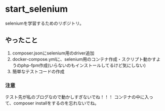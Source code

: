 # start_selenium
seleniumを学習するためのリポジトリ。

## やったこと
1. composer.jsonにselenium用のdriver追加
2. docker-compose.ymlに、selenium用のコンテナ作成・スクリプト動かすようのphp-fpm作成(いらないのもインストールしてるけど気にしない)
3. 簡単なテストコードの作成

### 注意
テスト先が私のブログなので動かしすぎないでね！！！
コンテナの中に入って、composer installをするのを忘れないでね。